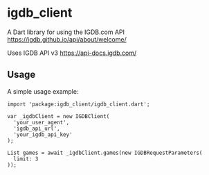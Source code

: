 # igdb_client

A Dart library for using the IGDB.com API
https://igdb.github.io/api/about/welcome/

Uses IGDB API v3
https://api-docs.igdb.com/

## Usage

A simple usage example:

    import 'package:igdb_client/igdb_client.dart';

    var _igdbClient = new IGDBClient(
      'your_user_agent',
      'igdb_api_url',
      'your_igdb_api_key'
    );

    List games = await _igdbClient.games(new IGDBRequestParameters(
      limit: 3
    ));

